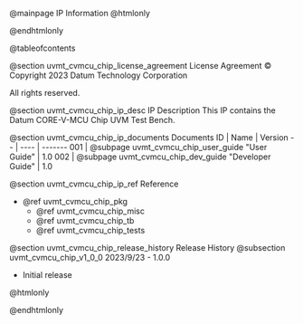 @mainpage IP Information
@htmlonly
<div class="autonumbering">
@endhtmlonly


@tableofcontents


@section uvmt_cvmcu_chip_license_agreement License Agreement
© Copyright 2023 Datum Technology Corporation

All rights reserved.


@section uvmt_cvmcu_chip_ip_desc IP Description
This IP contains the Datum CORE-V-MCU Chip UVM Test Bench.



@section uvmt_cvmcu_chip_ip_documents Documents
ID | Name | Version
-- | ---- | -------
001 | @subpage uvmt_cvmcu_chip_user_guide "User Guide" | 1.0
002 | @subpage uvmt_cvmcu_chip_dev_guide "Developer Guide" | 1.0


@section uvmt_cvmcu_chip_ip_ref Reference
 * @ref uvmt_cvmcu_chip_pkg
   * @ref uvmt_cvmcu_chip_misc
   * @ref uvmt_cvmcu_chip_tb
   * @ref uvmt_cvmcu_chip_tests


@section uvmt_cvmcu_chip_release_history Release History
@subsection uvmt_cvmcu_chip_v1_0_0 2023/9/23 - 1.0.0
- Initial release


@htmlonly
</div>
@endhtmlonly